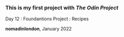 <h3>This is my first project with <em>The Odin Project</em></h3>
<p>Day 12 : Foundantions Project : Recipes</p>
<strong>nomadinlondon</strong>, January 2022
